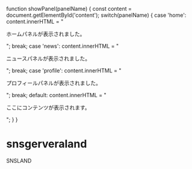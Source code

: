 function showPanel(panelName) {
    const content = document.getElementById('content');
    switch(panelName) {
        case 'home':
            content.innerHTML = "<p>ホームパネルが表示されました。</p>";
            break;
        case 'news':
            content.innerHTML = "<p>ニュースパネルが表示されました。</p>";
            break;
        case 'profile':
            content.innerHTML = "<p>プロフィールパネルが表示されました。</p>";
            break;
        default:
            content.innerHTML = "<p>ここにコンテンツが表示されます。</p>";
    }
}
# snsgerveraland
SNSLAND

